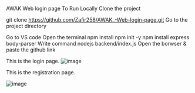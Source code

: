 AWAK Web login page
To Run Locally
Clone the project

  git clone https://github.com/Zafir258/AWAK_-Web-login-page.git
Go to the project directory

Go to VS code 
Open the terminal 
npm install 
npm init -y
npm install express body-parser
Write command nodejs backend/index.js
Open the borwser & paste the github link


This is the login page.
![image](https://github.com/user-attachments/assets/a9fba35b-e943-4fe3-9740-c61f4f3a804f)

This is the registration page.

![image](https://github.com/user-attachments/assets/e340e2a8-fc86-41b7-80c2-259fbd271544)


